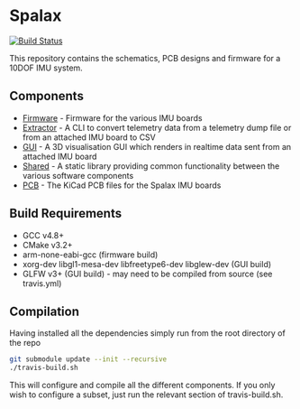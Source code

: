 # Spalax

[![Build Status](https://travis-ci.org/cuspaceflight/spalax.svg?branch=master)](https://travis-ci.org/cuspaceflight/state-estimators)

This repository contains the schematics, PCB designs and firmware for a 10DOF IMU system.

## Components

- [Firmware](firmware) - Firmware for the various IMU boards
- [Extractor](extractor) - A CLI to convert telemetry data from a telemetry dump file or from an attached IMU board to CSV 
- [GUI](gui) - A 3D visualisation GUI which renders in realtime data sent from an attached IMU board
- [Shared](shared) - A static library providing common functionality between the various software components
- [PCB](pcb) - The KiCad PCB files for the Spalax IMU boards

## Build Requirements

- GCC v4.8+
- CMake v3.2+
- arm-none-eabi-gcc (firmware build)
- xorg-dev libgl1-mesa-dev libfreetype6-dev libglew-dev (GUI build)
- GLFW v3+ (GUI build) - may need to be compiled from source (see travis.yml)

## Compilation

Having installed all the dependencies simply run from the root directory of the repo

```bash
git submodule update --init --recursive
./travis-build.sh
```

This will configure and compile all the different components. If you only wish to configure a subset, just run the relevant section of travis-build.sh.
